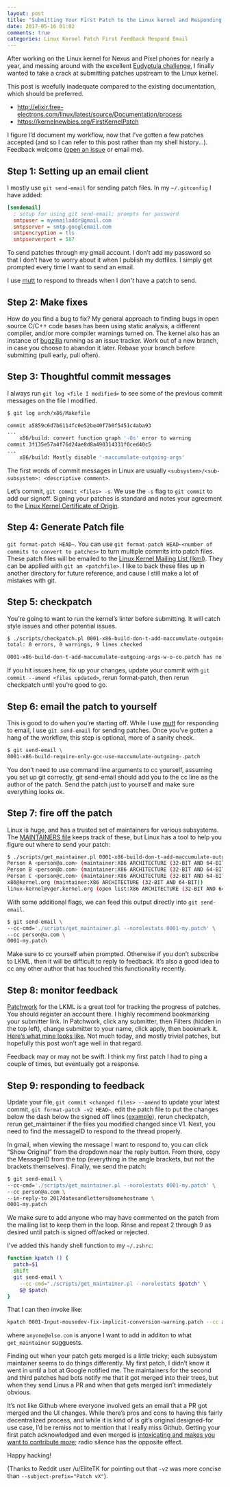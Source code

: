 ```yaml
---
layout: post
title: "Submitting Your First Patch to the Linux kernel and Responding to Feedback"
date: 2017-05-16 01:02
comments: true
categories: Linux Kernel Patch First Feedback Respond Email
---
```

After working on the Linux kernel for Nexus and Pixel phones for nearly a year,
and messing around with the
excellent [Eudyptula challenge](http://eudyptula-challenge.org/), I finally
wanted to take a crack at submitting patches upstream to the Linux kernel.

This post is woefully inadequate compared to the existing documentation, which
should be preferred.

* http://elixir.free-electrons.com/linux/latest/source/Documentation/process
* https://kernelnewbies.org/FirstKernelPatch

I figure I’d document my workflow, now that I’ve gotten a few patches accepted
(and so I can refer to this post rather than my shell history...).  Feedback
welcome
([open an issue](https://github.com/nickdesaulniers/nickdesaulniers.github.com/issues) 
or email me).

## Step 1: Setting up an email client

I mostly use `git send-email` for sending patch files.  In my `~/.gitconfig` I
have added:

```ini
[sendemail]
  ; setup for using git send-email; prompts for password
  smtpuser = myemailaddr@gmail.com
  smtpserver = smtp.googlemail.com
  smtpencryption = tls
  smtpserverport = 587
```

To send patches through my gmail account.  I don’t add my password so that I
don’t have to worry about it when I publish my dotfiles.  I simply get prompted
every time I want to send an email.

I use
[mutt](https://nickdesaulniers.github.io/blog/2016/06/18/mutt-gmail-ubuntu/)
to respond to threads when I *don't* have a patch to send.

## Step 2: Make fixes

How do you find a bug to fix?  My general approach to finding bugs in open
source C/C++ code bases has been using static analysis, a different compiler,
and/or more compiler warnings turned on.  The kernel also has an instance of
[bugzilla](https://bugzilla.kernel.org/describecomponents.cgi)
running as an issue tracker.  Work out of a new branch, in case you choose to
abandon it later.  Rebase your branch before submitting (pull early, pull
often).

## Step 3: Thoughtful commit messages

I always run `git log <file I modified>` to see some of the previous commit
messages on the file I modified.

```sh
$ git log arch/x86/Makefile

commit a5859c6d7b6114fc0e52be40f7b0f5451c4aba93
...
    x86/build: convert function graph '-Os' error to warning
commit 3f135e57a4f76d24ae8d8a490314331f0ced40c5
...
    x86/build: Mostly disable '-maccumulate-outgoing-args'
```

The first words of commit messages in Linux are usually
`<subsystem>/<sub-subsystem>: <descriptive comment>`.

Let’s commit, `git commit <files> -s`.  We use the `-s` flag to `git commit` to
add our signoff.  Signing your patches is standard and notes your agreement to
the
[Linux Kernel Certificate of Origin](https://ltsi.linuxfoundation.org/developers/signed-process).

## Step 4: Generate Patch file

`git format-patch HEAD~`.  You can use `git format-patch HEAD~<number of
commits to convert to patches>` to turn multiple commits into patch files.
These patch files will be emailed to the
[Linux Kernel Mailing List (lkml)](https://lkml.org/).
They can be applied with `git am <patchfile>`.  I like to back these files up
in another directory for future reference, and cause I still make a lot of
mistakes with git.

## Step 5: checkpatch

You’re going to want to run the kernel’s linter before submitting.  It will
catch style issues and other potential issues.

```sh
$ ./scripts/checkpatch.pl 0001-x86-build-don-t-add-maccumulate-outgoing-args-w-o-co.patch
total: 0 errors, 0 warnings, 9 lines checked

0001-x86-build-don-t-add-maccumulate-outgoing-args-w-o-co.patch has no obvious style problems and is ready for submission.
```

If you hit issues here, fix up your changes, update your commit with `git
commit --amend <files updated>`, rerun format-patch, then rerun checkpatch
until you’re good to go.

## Step 6: email the patch to yourself

This is good to do when you’re starting off.  While I use
[mutt](https://nickdesaulniers.github.io/blog/2016/06/18/mutt-gmail-ubuntu/)
for responding to email, I use `git send-email` for sending patches.  Once
you’ve gotten a hang of the workflow, this step is optional, more of a sanity
check.

```sh
$ git send-email \
0001-x86-build-require-only-gcc-use-maccumulate-outgoing-.patch
```

You don’t need to use command line arguments to cc yourself, assuming you set
up git correctly, git send-email should add you to the cc line as the author of
the patch.  Send the patch just to yourself and make sure everything looks ok.

## Step 7: fire off the patch

Linux is huge, and has a trusted set of maintainers for various subsystems.
The
[MAINTAINERS file](http://elixir.free-electrons.com/linux/latest/source/MAINTAINERS)
keeps track of these, but Linux has a tool to help you figure out where to send
your patch:

```sh
$ ./scripts/get_maintainer.pl 0001-x86-build-don-t-add-maccumulate-outgoing-args-w-o-co.patch
Person A <person@a.com> (maintainer:X86 ARCHITECTURE (32-BIT AND 64-BIT))
Person B <person@b.com> (maintainer:X86 ARCHITECTURE (32-BIT AND 64-BIT))
Person C <person@c.com> (maintainer:X86 ARCHITECTURE (32-BIT AND 64-BIT))
x86@kernel.org (maintainer:X86 ARCHITECTURE (32-BIT AND 64-BIT))
linux-kernel@vger.kernel.org (open list:X86 ARCHITECTURE (32-BIT AND 64-BIT))
```

With some additional flags, we can feed this output directly into
`git send-email`.

```sh
$ git send-email \
--cc-cmd='./scripts/get_maintainer.pl --norolestats 0001-my.patch' \
--cc person@a.com \
0001-my.patch
```

Make sure to cc yourself when prompted.  Otherwise if you don’t subscribe to
LKML, then it will be difficult to reply to feedback.  It’s also a good idea to
cc any other author that has touched this functionality recently.

## Step 8: monitor feedback

[Patchwork](https://patchwork.kernel.org/project/LKML/list/)
for the LKML is a great tool for tracking the progress of patches.  You should
register an account there.   I highly recommend bookmarking your submitter
link.  In Patchwork, click any submitter, then Filters (hidden in the top
left), change submitter to your name, click apply, then bookmark it.
[Here’s what mine looks like](https://patchwork.kernel.org/project/LKML/list/?submitter=Nick+Desaulniers).
Not much today, and mostly trivial patches, but hopefully this post won’t age
well in that regard.

Feedback may or may not be swift.  I think my first patch I had to ping a
couple of times, but eventually got a response.

## Step 9: responding to feedback

Update your file, `git commit <changed files> --amend` to update your latest
commit, `git format-patch -v2 HEAD~`, edit the patch
file to put the changes below the dash below the signed off lines
([example](https://patchwork.kernel.org/patch/9720097/)), rerun checkpatch,
rerun get_maintainer if the files you modified changed since V1.  Next, you
need to find the messageID to respond to the thread properly.

In gmail, when viewing the message I want to respond to, you can click “Show
Original” from the dropdown near the reply button.  From there, copy the
MessageID from the top (everything in the angle brackets, but not the brackets
themselves).  Finally, we send the patch:

```sh
$ git send-email \
--cc-cmd='./scripts/get_maintainer.pl --norolestats 0001-my.patch' \
--cc person@a.com \
--in-reply-to 2017datesandletters@somehostname \
0001-my.patch
```

We make sure to add anyone who may have commented on the patch from the mailing
list to keep them in the loop.  Rinse and repeat 2 through 9 as desired until
patch is signed off/acked or rejected.

I've added this handy shell function to my `~/.zshrc`:

```sh
function kpatch () {
  patch=$1
  shift
  git send-email \
    --cc-cmd="./scripts/get_maintainer.pl --norolestats $patch" \
    $@ $patch
}
```

That I can then invoke like:

```sh
kpatch 0001-Input-mousedev-fix-implicit-conversion-warning.patch --cc anyone@else.com
```

where `anyone@else.com` is anyone I want to add in additon to what
`get_maintainer` sugguests.

Finding out when your patch gets merged is a little tricky; each subsystem
maintainer seems to do things differently.  My first patch, I didn’t know it
went in until a bot at Google notified me.  The maintainers for the second and
third patches had bots notify me that it got merged into their trees, but when
they send Linus a PR and when that gets merged isn’t immediately obvious.

It’s not like Github where everyone involved gets an email that a PR got merged
and the UI changes.  While there’s pros and cons to having this fairly
decentralized process, and while it is kind of is git’s original designed-for
use case, I’d be remiss not to mention that I really miss Github.  Getting your
first patch acknowledged and even merged is
[intoxicating and makes you want to contribute more](https://github.com/nickdesaulniers/What-Open-Source-Means-To-Me#what-open-source-means-to-me);
radio silence has the opposite effect.

Happy hacking!

(Thanks to Reddit user /u/EliteTK for pointing out that `-v2` was more concise
than `--subject-prefix="Patch vX"`).
